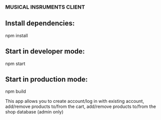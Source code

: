 ### MUSICAL INSRUMENTS CLIENT

## Install dependencies:

npm install

## Start in developer mode:

npm start

## Start in production mode:

npm build

This app allows you to create account/log in with existing account, add/remove products to/from the cart, add/remove products to/from the shop database (admin only)
